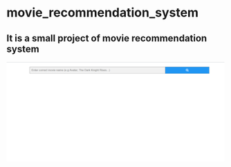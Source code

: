 # movie_recommendation_system
<h2>It is a small project of movie recommendation system</h2>
<p align="center">
  <img src="Final_output/a.png" width="1000" >
</p>
